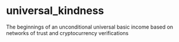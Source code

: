 # universal_kindness
The beginnings of an unconditional universal basic income based on networks of trust and cryptocurrency verifications
